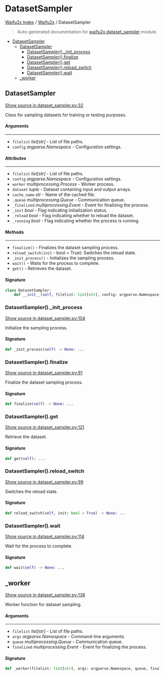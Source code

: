 # DatasetSampler

[Waifu2x Index](../README.md#waifu2x-index) / [Waifu2x](./index.md#waifu2x) / DatasetSampler

> Auto-generated documentation for [waifu2x.dataset_sampler](../../../waifu2x/dataset_sampler.py) module.

- [DatasetSampler](#datasetsampler)
  - [DatasetSampler](#datasetsampler-1)
    - [DatasetSampler()._init_process](#datasetsampler()_init_process)
    - [DatasetSampler().finalize](#datasetsampler()finalize)
    - [DatasetSampler().get](#datasetsampler()get)
    - [DatasetSampler().reload_switch](#datasetsampler()reload_switch)
    - [DatasetSampler().wait](#datasetsampler()wait)
  - [_worker](#_worker)

## DatasetSampler

[Show source in dataset_sampler.py:32](../../../waifu2x/dataset_sampler.py#L32)

Class for sampling datasets for training or testing purposes.

#### Arguments

----
 - `filelist` *list[str]* - List of file paths.
 - `config` *argparse.Namespace* - Configuration settings.

#### Attributes

----------
 - `filelist` *list[str]* - List of file paths.
 - `config` *argparse.Namespace* - Configuration settings.
 - `worker` *multiprocessing.Process* - Worker process.
 - `dataset` *tuple* - Dataset containing input and output arrays.
 - `cache_name` *str* - Name of the cached file.
 - `_queue` *multiprocessing.Queue* - Communication queue.
 - `_finalized` *multiprocessing.Event* - Event for finalizing the process.
 - `_init` *bool* - Flag indicating initialization status.
 - `_reload` *bool* - Flag indicating whether to reload the dataset.
 - `_running` *bool* - Flag indicating whether the process is running.

#### Methods

-------
 - `finalize()` - Finalizes the dataset sampling process.
 - `reload_switch(init` - bool = True): Switches the reload state.
 - `_init_process()` - Initializes the sampling process.
 - `wait()` - Waits for the process to complete.
 - `get()` - Retrieves the dataset.

#### Signature

```python
class DatasetSampler:
    def __init__(self, filelist: list[str], config: argparse.Namespace) -> None: ...
```

### DatasetSampler()._init_process

[Show source in dataset_sampler.py:104](../../../waifu2x/dataset_sampler.py#L104)

Initialize the sampling process.

#### Signature

```python
def _init_process(self) -> None: ...
```

### DatasetSampler().finalize

[Show source in dataset_sampler.py:91](../../../waifu2x/dataset_sampler.py#L91)

Finalize the dataset sampling process.

#### Signature

```python
def finalize(self) -> None: ...
```

### DatasetSampler().get

[Show source in dataset_sampler.py:121](../../../waifu2x/dataset_sampler.py#L121)

Retrieve the dataset.

#### Signature

```python
def get(self): ...
```

### DatasetSampler().reload_switch

[Show source in dataset_sampler.py:99](../../../waifu2x/dataset_sampler.py#L99)

Switches the reload state.

#### Signature

```python
def reload_switch(self, init: bool = True) -> None: ...
```

### DatasetSampler().wait

[Show source in dataset_sampler.py:114](../../../waifu2x/dataset_sampler.py#L114)

Wait for the process to complete.

#### Signature

```python
def wait(self) -> None: ...
```



## _worker

[Show source in dataset_sampler.py:138](../../../waifu2x/dataset_sampler.py#L138)

Worker function for dataset sampling.

#### Arguments

----
 - `filelist` *list[str]* - List of file paths.
 - `args` *argparse.Namespace* - Command-line arguments.
 - `queue` *multiprocessing.Queue* - Communication queue.
 - `finalized` *multiprocessing.Event* - Event for finalizing the process.

#### Signature

```python
def _worker(filelist: list[str], args: argparse.Namespace, queue, finalized) -> None: ...
```